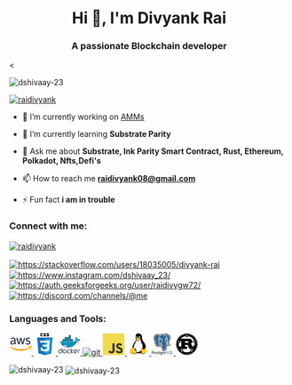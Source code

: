 <h1 align="center">Hi 👋, I'm Divyank Rai</h1>
<h3 align="center">A passionate Blockchain developer</h3>
<

<p align="left"> <img src="https://komarev.com/ghpvc/?username=dshivaay-23&label=Profile%20views&color=0e75b6&style=flat" alt="dshivaay-23" /> </p>

<p align="left"> <a href="https://twitter.com/raidivyank" target="blank"><img src="https://img.shields.io/twitter/follow/raidivyank?logo=twitter&style=for-the-badge" alt="raidivyank" /></a> </p>

- 🔭 I’m currently working on [AMMs](https://github.com/DSHIVAAY-23/Shushistake.git)

- 🌱 I’m currently learning **Substrate Parity**

- 💬 Ask me about **Substrate, Ink Parity Smart Contract, Rust, Ethereum, Polkadot, Nfts,Defi's**

- 📫 How to reach me **raidivyank08@gmail.com**

- ⚡ Fun fact **i am in trouble**

<h3 align="left">Connect with me:</h3>
<p align="left">
<a href="https://twitter.com/raidivyank" target="blank"><img align="center" src="https://raw.githubusercontent.com/rahuldkjain/github-profile-readme-generator/master/src/images/icons/Social/twitter.svg" alt="raidivyank" height="30" width="40" /></a>

<a href="https://stackoverflow.com/users/https://stackoverflow.com/users/18035005/divyank-rai" target="blank"><img align="center" src="https://raw.githubusercontent.com/rahuldkjain/github-profile-readme-generator/master/src/images/icons/Social/stack-overflow.svg" alt="https://stackoverflow.com/users/18035005/divyank-rai" height="30" width="40" /></a>
<a href="https://instagram.com/https://www.instagram.com/dshivaay_23/" target="blank"><img align="center" src="https://raw.githubusercontent.com/rahuldkjain/github-profile-readme-generator/master/src/images/icons/Social/instagram.svg" alt="https://www.instagram.com/dshivaay_23/" height="30" width="40" /></a>
<a href="https://auth.geeksforgeeks.org/user/https://auth.geeksforgeeks.org/user/raidivygw72/" target="blank"><img align="center" src="https://raw.githubusercontent.com/rahuldkjain/github-profile-readme-generator/master/src/images/icons/Social/geeks-for-geeks.svg" alt="https://auth.geeksforgeeks.org/user/raidivygw72/" height="30" width="40" /></a>
<a href="https://discord.gg/https://discord.com/channels/@me" target="blank"><img align="center" src="https://raw.githubusercontent.com/rahuldkjain/github-profile-readme-generator/master/src/images/icons/Social/discord.svg" alt="https://discord.com/channels/@me" height="30" width="40" /></a>
</p>

<h3 align="left">Languages and Tools:</h3>
<p align="left"> <a href="https://aws.amazon.com" target="_blank" rel="noreferrer"> <img src="https://raw.githubusercontent.com/devicons/devicon/master/icons/amazonwebservices/amazonwebservices-original-wordmark.svg" alt="aws" width="40" height="40"/> </a> <a href="https://www.w3schools.com/css/" target="_blank" rel="noreferrer"> <img src="https://raw.githubusercontent.com/devicons/devicon/master/icons/css3/css3-original-wordmark.svg" alt="css3" width="40" height="40"/> </a> <a href="https://www.docker.com/" target="_blank" rel="noreferrer"> <img src="https://raw.githubusercontent.com/devicons/devicon/master/icons/docker/docker-original-wordmark.svg" alt="docker" width="40" height="40"/> </a> <a href="https://git-scm.com/" target="_blank" rel="noreferrer"> <img src="https://www.vectorlogo.zone/logos/git-scm/git-scm-icon.svg" alt="git" width="40" height="40"/> </a> <a href="https://developer.mozilla.org/en-US/docs/Web/JavaScript" target="_blank" rel="noreferrer"> <img src="https://raw.githubusercontent.com/devicons/devicon/master/icons/javascript/javascript-original.svg" alt="javascript" width="40" height="40"/> </a> <a href="https://www.linux.org/" target="_blank" rel="noreferrer"> <img src="https://raw.githubusercontent.com/devicons/devicon/master/icons/linux/linux-original.svg" alt="linux" width="40" height="40"/> </a> <a href="https://www.postgresql.org" target="_blank" rel="noreferrer"> <img src="https://raw.githubusercontent.com/devicons/devicon/master/icons/postgresql/postgresql-original-wordmark.svg" alt="postgresql" width="40" height="40"/> </a> <a href="https://www.rust-lang.org" target="_blank" rel="noreferrer"> <img src="https://raw.githubusercontent.com/devicons/devicon/master/icons/rust/rust-plain.svg" alt="rust" width="40" height="40"/> </a> </p>

<p><img align="left" src="https://github-readme-stats.vercel.app/api/top-langs?username=dshivaay-23&show_icons=true&locale=en&layout=compact" alt="dshivaay-23" /></p>

<p>&nbsp;<img align="center" src="https://github-readme-stats.vercel.app/api?username=dshivaay-23&show_icons=true&locale=en" alt="dshivaay-23" /></p>
